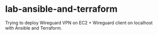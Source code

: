 # lab-ansible-and-terraform

Trying to deploy Wireguard VPN on EC2 + Wireguard client on localhost with Ansible and Terraform.
